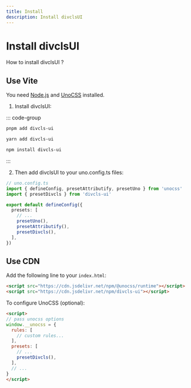 ```yaml
---
title: Install
description: Install divclsUI
---
```


# Install divclsUI

How to install divclsUI ?

## Use Vite

You need [Node.js](https://nodejs.org/en/download/) and [UnoCSS](https://unocss.dev/) installed.

1. Install divclsUI:

::: code-group
  ```bash [pnpm]
  pnpm add divcls-ui
  ```
  ```bash [yarn]
  yarn add divcls-ui
  ```
  ```bash [npm]
  npm install divcls-ui
  ```
:::

2. Then add divclsUI to your uno.config.ts files:

```ts
// uno.config.ts
import { defineConfig, presetAttributify, presetUno } from 'unocss'
import { presetDivcls } from 'divcls-ui'

export default defineConfig({
  presets: [
    // ...
    presetUno(),
    presetAttributify(),
    presetDivcls(),
  ],
})
```

## Use CDN

Add the following line to your `index.html`:

```html
<script src="https://cdn.jsdelivr.net/npm/@unocss/runtime"></script>
<script src="https://cdn.jsdelivr.net/npm/divcls-ui"></script>
```

To configure UnoCSS (optional):

```html
<script>
// pass unocss options
window.__unocss = {
  rules: [
    // custom rules...
  ],
  presets: [
    // ...
    presetDivcls(),
  ],
  // ...
}
</script>
```
